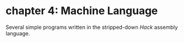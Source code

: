 # chapter 4: Machine Language
Several simple programs written in the stripped-down *Hack* assembly language.
